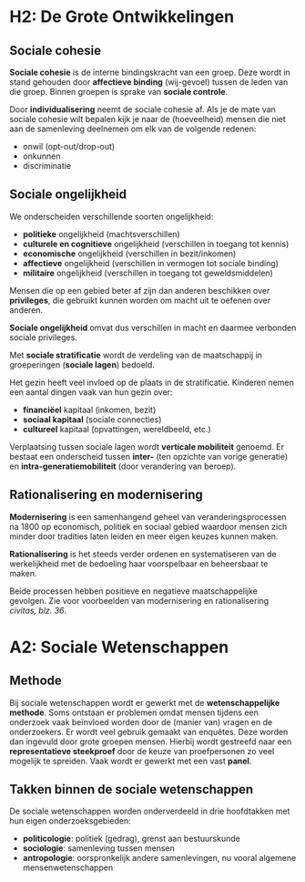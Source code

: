 # H2: De Grote Ontwikkelingen

## Sociale cohesie
**Sociale cohesie** is de interne bindingskracht van een groep. Deze wordt in stand gehouden door **affectieve binding** (wij-gevoel) tussen de leden van die groep. Binnen groepen is sprake van **sociale controle**.

Door **individualisering** neemt de sociale cohesie af. Als je de mate van sociale cohesie wilt bepalen kijk je naar de (hoeveelheid) mensen die niet aan de samenleving deelnemen om elk van de volgende redenen:

  * onwil (opt-out/drop-out)
  * onkunnen
  * discriminatie

## Sociale ongelijkheid
We onderscheiden verschillende soorten ongelijkheid:

  * **politieke** ongelijkheid (machtsverschillen)
  * **culturele en cognitieve** ongelijkheid (verschillen in toegang tot kennis)
  * **economische** ongelijkheid (verschillen in bezit/inkomen)
  * **affectieve** ongelijkheid (verschillen in vermogen tot sociale binding)
  * **militaire** ongelijkheid (verschillen in toegang tot geweldsmiddelen)

Mensen die op een gebied beter af zijn dan anderen beschikken over **privileges**, die gebruikt kunnen worden om macht uit te oefenen over anderen.

**Sociale ongelijkheid** omvat dus verschillen in macht en daarmee verbonden sociale privileges.

Met **sociale stratificatie** wordt de verdeling van de maatschappij in groeperingen (**sociale lagen**) bedoeld.

Het gezin heeft veel invloed op de plaats in de stratificatie. Kinderen nemen een aantal dingen vaak van hun gezin over:

  * **financiëel** kapitaal (inkomen, bezit)
  * **sociaal kapitaal** (sociale connecties)
  * **cultureel** kapitaal (opvattingen, wereldbeeld, etc.)

Verplaatsing tussen sociale lagen wordt **verticale mobiliteit** genoemd. Er bestaat een onderscheid tussen **inter-** (ten opzichte van vorige generatie) en **intra-generatiemobiliteit** (door verandering van beroep).

## Rationalisering en modernisering
**Modernisering** is een samenhangend geheel van veranderingsprocessen na 1800 op economisch, politiek en sociaal gebied waardoor mensen zich minder door tradities laten leiden en meer eigen keuzes kunnen maken.

**Rationalisering** is het steeds verder ordenen en systematiseren van de werkelijkheid met de bedoeling haar voorspelbaar en beheersbaar te maken.

Beide processen hebben positieve en negatieve maatschappelijke gevolgen. Zie voor voorbeelden van modernisering en rationalisering *civitas, blz. 36*.

# A2: Sociale Wetenschappen

## Methode
Bij sociale wetenschappen wordt er gewerkt met de **wetenschappelijke methode**. Soms ontstaan er problemen omdat mensen tijdens een onderzoek vaak beïnvloed worden door de (manier van) vragen en de onderzoekers. Er wordt veel gebruik gemaakt van enquêtes. Deze worden dan ingevuld door grote groepen mensen. Hierbij wordt gestreefd naar een **representatieve steekproef** door de keuze van proefpersonen zo veel mogelijk te spreiden. Vaak wordt er gewerkt met een vast **panel**.

## Takken binnen de sociale wetenschappen
De sociale wetenschappen worden onderverdeeld in drie hoofdtakken met hun eigen onderzoeksgebieden:

  * **politicologie**: politiek (gedrag), grenst aan bestuurskunde
  * **sociologie**: samenleving tussen mensen
  * **antropologie**: oorspronkelijk andere samenlevingen, nu vooral algemene mensenwetenschappen

